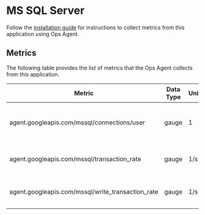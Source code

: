 # MS SQL Server

Follow the [installation guide](https://cloud.google.com/stackdriver/docs/solutions/agents/ops-agent/third-party/mssql) for instructions to collect metrics from this application using Ops Agent.

## Metrics

The following table provides the list of metrics that the Ops Agent collects from this application.

| Metric                                            | Data Type | Unit | Labels | Description |
| ---                                               | ---       | ---  | ---    | ---         | 
| agent.googleapis.com/mssql/connections/user       | gauge     | 1    |        | Currently open connections to SQL server. |
| agent.googleapis.com/mssql/transaction_rate       | gauge     | 1/s  |        | SQL server total transactions per second. |
| agent.googleapis.com/mssql/write_transaction_rate | gauge     | 1/s  |        | SQL server write transactions per second. |

